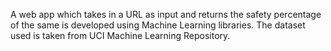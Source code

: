 A web app which takes in a URL as input and returns the safety  percentage of the same is developed using Machine Learning libraries. 
The dataset used is taken from UCI Machine Learning Repository.
